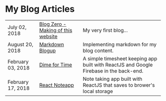# My Blog Articles

|      |      |      |
| ---- | ---- | ---- |
| July 02, 2018 | [Blog Zero - Making of this website](/blog/blog-zero) | My very first blog... |
| August 20, 2018 | [Markdown Blogup](/blog/markdown-blogup) | Implementing markdown for my blog content. |
| February 03, 2018 | [Dime for Time](/blog/dime-for-time) |A simple timesheet keeping app built with ReactJS and Google Firebase in the back-end.|
| February 17, 2018 | [React Noteapp](/blog/react-noteapp) |Note taking app built with ReactJS that saves to brower's local storage|